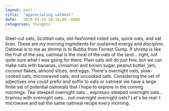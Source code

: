 ```yaml
---
layout: post
title:  "appreciating oatmeal"
date:   2019-03-10 10:14:00 -0800
categories: thoughts
---
```


Steel-cut oats, Scottish oats, old-fashioned rolled oats, quick-oats, and oat bran. 
These are my morning ingredients for sustained energy and discipline.
Oatmeal is to me as shrimp is to Bubba from Forrest Gump.
If shrimp is like the fruit of the sea, oatmeal is the meal of the oats of the
land... right, not quite sure what I was going for there.
Plain oats will do just fine, but we can make oats with bananas, cinnamon and brown sugar,
peanut butter, jam, coconut flakes, almond slices, and eggs.
There's overnight oats, slow-cooked oats, microwaved oats, and uncooked oats.
Considering the set of adjectives one could prefix and suffix to oats or oatmeal
we have a large finite set of potential oatmeals that I hope to explore in the
coming mornings.
Tea-steeped overnight oats... espresso-steeped overnight oats... tiramisu 
with overnight oats... not-overnight overnight oats?
Let's be real: I microwave and eat the same oatmeal recipe every morning.
